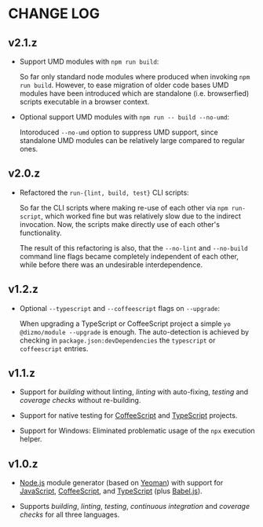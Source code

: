 # CHANGE LOG

## v2.1.z

* Support UMD modules with `npm run build`:

    So far only standard node modules where produced when invoking `npm run build`. However, to ease migration of older code bases UMD modules have been introduced which are standalone (i.e. browserfied) scripts executable in a browser context.

* Optional support UMD modules with `npm run -- build --no-umd`:

    Intoroduced `--no-umd` option to suppress UMD support, since standalone UMD modules can be relatively large compared to regular ones.

## v2.0.z

* Refactored the `run-{lint, build, test}` CLI scripts:

    So far the CLI scripts where making re-use of each other via `npm run-script`, which worked fine but was relatively slow due to the indirect invocation. Now, the scripts make directly use of each other's functionality.

    The result of this refactoring is also, that the `--no-lint` and `--no-build` command line flags became completely independent of each other, while before there was an undesirable interdependence.

## v1.2.z

* Optional `--typescript` and `--coffeescript` flags on `--upgrade`:

    When upgrading a TypeScript or CoffeeScript project a simple `yo @dizmo/module --upgrade` is enough. The auto-detection is achieved by checking in `package.json:devDependencies` the `typescript` or `coffeescript` entries.

## v1.1.z

* Support for *building* without linting, *linting* with auto-fixing, *testing* and *coverage checks* without re-building.

* Support for native testing for [CoffeeScript] and [TypeScript] projects.

* Support for Windows: Eliminated problematic usage of the `npx` execution helper.

## v1.0.z

* [Node.js] module generator (based on [Yeoman]) with support for [JavaScript], [CoffeeScript], and [TypeScript] (plus [Babel.js]).

* Supports *building*, *linting*, *testing*, *continuous integration* and *coverage checks* for all three languages.

[Babel.js]: http://babeljs.io
[CoffeeScript]: http://coffeescript.org
[JavaScript]: https://www.ecma-international.org
[Node.js]: https://nodejs.org
[TypeScript]: http://www.typescriptlang.org
[Yeoman]: http://yeoman.io
